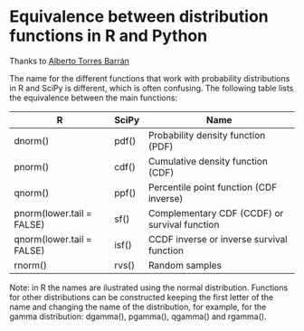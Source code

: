 # Equivalence between distribution functions in R and Python


Thanks to [Alberto Torres Barrán](http://albertotb.com/Equivalence-between-distribution-functions-in-R-and-Python/)


The name for the different functions that work with probability distributions in R and SciPy is different, which is often confusing. The following table lists the equivalence between the main functions:

 |  R	  | SciPy	  | Name  |
 |-----|------|-----|
 | dnorm()  | pdf()	  | Probability density function (PDF)         |
 | pnorm()	| cdf()	  | Cumulative density function (CDF)          |
 | qnorm()	| ppf()	  | Percentile point function (CDF inverse)|
 | pnorm(lower.tail = FALSE)|	sf()|  Complementary CDF (CCDF) or survival function|
 | qnorm(lower.tail = FALSE)|isf()|  CCDF inverse or inverse survival function |
 |rnorm() | rvs()	| Random samples |


Note: in R the names are ilustrated using the normal distribution. 
Functions for other distributions can be constructed keeping the first letter of the name and changing the name of the distribution, 
for example, for the gamma distribution: dgamma(), pgamma(), qgamma() and rgamma().
